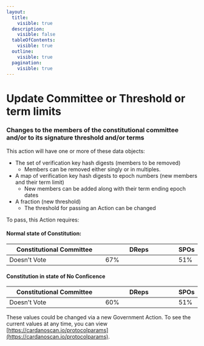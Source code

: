 ```yaml
---
layout:
  title:
    visible: true
  description:
    visible: false
  tableOfContents:
    visible: true
  outline:
    visible: true
  pagination:
    visible: true
---
```


# Update Committee or Threshold or term limits

### Changes to the members of the constitutional committee and/or to its signature threshold and/or terms

This action will have one or more of these data objects:

* The set of verification key hash digests (members to be removed)
  * Members can be removed either singly or in multiples.
* A map of verification key hash digests to epoch numbers (new members and their term limit)
  * New members can be added along with their term ending epoch dates
* A fraction (new threshold)
  * The threshold for passing an Action can be changed

To pass, this Action requires:

#### Normal state of Constitution:

<table><thead><tr><th width="278">Constitutional Committee</th><th width="218">DReps</th><th>SPOs</th></tr></thead><tbody><tr><td>Doesn't Vote</td><td>67%</td><td>51%</td></tr></tbody></table>

#### Constitution in state of No Conficence

<table><thead><tr><th width="278">Constitutional Committee</th><th width="218">DReps</th><th>SPOs</th></tr></thead><tbody><tr><td>Doesn't Vote</td><td>60%</td><td>51%</td></tr></tbody></table>

These values could be changed via a new Government Action. To see the current values at any time, you can view [https://cardanoscan.io/protocolparams](https://cardanoscan.io/protocolparams).
